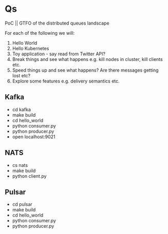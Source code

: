 Qs
==

PoC || GTFO of the distributed queues landscape

For each of the following we will:

1) Hello World
2) Hello Kubernetes
3) Toy application - say read from Twitter API?
4) Break things and see what happens e.g. kill nodes in cluster, kill clients etc.
5) Speed things up and see what happens? Are there messages getting lost etc?
6) Explore some features e.g. delivery semantics etc.


Kafka
-----

* cd kafka
* make build
* cd hello_world
* python consumer.py
* python producer.py
* open localhost:9021


NATS
----

* cs nats
* make build
* python client.py


Pulsar
------

* cd pulsar
* make build
* cd hello_world
* python consumer.py
* python producer.py
